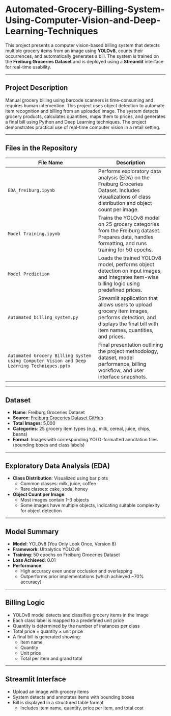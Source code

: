 # Automated-Grocery-Billing-System-Using-Computer-Vision-and-Deep-Learning-Techniques
This project presents a computer vision-based billing system that detects multiple grocery items from an image using **YOLOv8**, counts their occurrences, and automatically generates a bill. The system is trained on the **Freiburg Groceries Dataset** and is deployed using a **Streamlit** interface for real-time usability.

---

## Project Description

Manual grocery billing using barcode scanners is time-consuming and requires human intervention. This project uses object detection to automate item recognition and billing from an uploaded image. The system detects grocery products, calculates quantities, maps them to prices, and generates a final bill using Python and Deep Learning techniques. The project demonstrates practical use of real-time computer vision in a retail setting.

---

## Files in the Repository

| File Name                                                   | Description |
|--------------------------------------------------------------|-------------|
| `EDA_freiburg.ipynb`                                        | Performs exploratory data analysis (EDA) on the Freiburg Groceries Dataset. Includes visualizations of class distribution and object count per image. |
| `Model Training.ipynb`                                      | Trains the YOLOv8 model on 25 grocery categories from the Freiburg dataset. Prepares data, handles formatting, and runs training for 50 epochs. |
| `Model Prediction`                                           | Loads the trained YOLOv8 model, performs object detection on input images, and integrates item-wise billing logic using predefined prices. |
| `Automated_billing_system.py`                                | Streamlit application that allows users to upload grocery item images, performs detection, and displays the final bill with item names, quantities, and prices. |
| `Automated Grocery Billing System using Computer Vision and Deep Learning Techniques.pptx` | Final presentation outlining the project methodology, dataset, model performance, billing workflow, and user interface snapshots. |

---

## Dataset

- **Name**: Freiburg Groceries Dataset  
- **Source**: [Freiburg Groceries Dataset GitHub](https://github.com/PhilJd/freiburg_groceries_dataset)  
- **Total Images**: 5,000  
- **Categories**: 25 grocery item types (e.g., milk, cereal, juice, chips, beans)  
- **Format**: Images with corresponding YOLO-formatted annotation files (bounding boxes and class labels)

---

## Exploratory Data Analysis (EDA)

- **Class Distribution**: Visualized using bar plots
  - Common classes: milk, juice, coffee
  - Rare classes: cake, soda, honey
- **Object Count per Image**:
  - Most images contain 1–3 objects
  - Some images have multiple objects, indicating suitable complexity for object detection

---

## Model Summary

- **Model**: YOLOv8 (You Only Look Once, Version 8)
- **Framework**: Ultralytics YOLOv8
- **Training**: 50 epochs on Freiburg Groceries Dataset
- **Loss Achieved**: 0.01
- **Performance**:
  - High accuracy even under occlusion and overlapping
  - Outperforms prior implementations (which achieved ~70% accuracy)

---

## Billing Logic

- YOLOv8 model detects and classifies grocery items in the image
- Each class label is mapped to a predefined unit price
- Quantity is determined by the number of instances per class
- Total price = quantity × unit price
- A final bill is generated showing:
  - Item name
  - Quantity
  - Unit price
  - Total per item and grand total

---

## Streamlit Interface

- Upload an image with grocery items
- System detects and annotates items with bounding boxes
- Bill is displayed in a structured table format
  - Includes item name, quantity, price per item, and total cost
